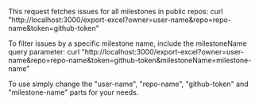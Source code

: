 This request fetches issues for all milestones in public repos:
curl "http://localhost:3000/export-excel?owner=user-name&repo=repo-name&token=github-token"

To filter issues by a specific milestone name, include the milestoneName query parameter:
curl "http://localhost:3000/export-excel?owner=user-name&repo=repo-name&token=github-token&milestoneName=milestone-name"

To use simply change the "user-name", "repo-name", "github-token" and "milestone-name" parts for your needs.